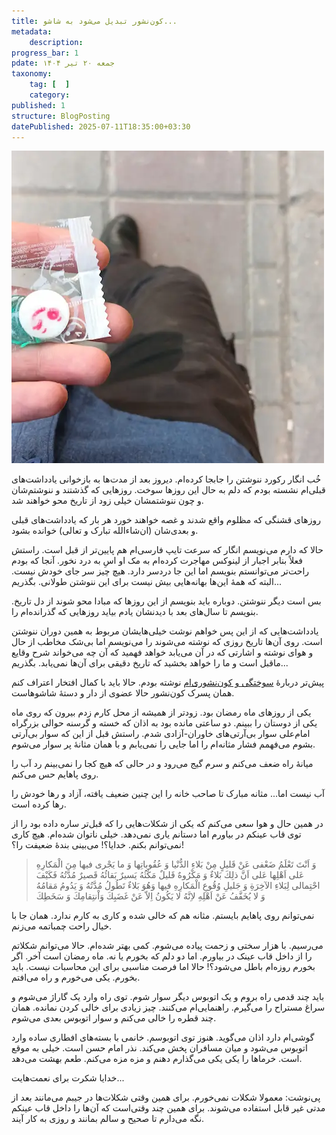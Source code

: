 ```yaml
---
title: کون‌نشور تبدیل می‌شود به شاشو...
metadata:
    description:
progress_bar: 1
pdate: جمعه ۲۰ تیر ۱۴۰۴
taxonomy:
    tag: [  ]
    category:
published: 1
structure: BlogPosting
datePublished: 2025-07-11T18:35:00+03:30
---
```

![تصویر من در حالی که در خیابان ایستاده‌ام و در شلوارم شاشیده‌ام و یک شکلات در دستم است ](me-in-street.webp)

خُب انگار رکورد ننوشتن را جابجا کرده‌ام. دیروز بعد از مدت‌ها به بازخوانی یادداشت‌های قبلی‌ام نشسته بودم که دلم به حال این روزها سوخت. روزهایی که گذشتند و ننوشتم‌شان و چون ننوشتمشان خیلی زود از تاریخ محو خواهند شد. 

روزهای قشنگی که مظلوم واقع شدند و غصه خواهند خورد هر بار که یادداشت‌های قبلی و بعدی‌شان (ان‌شاءالله تبارک و تعالی) خوانده بشود.

حالا که دارم می‌نویسم انگار که سرعت تایپ فارسی‌ام هم پایین‌تر از قبل است. راستش فعلاً بنابر اجبار از لینوکس مهاجرت کرده‌ام به مک او اسِ به درد نخور. آنجا که بودم راحت‌تر می‌توانستم بنویسم اما این جا دردسر دارد. هیچ چیز سر جای خودش نیست. البته که همهٔ این‌ها بهانه‌هایی بیش نیست برای این ننوشتن طولانی. بگذریم...

بس است دیگر ننوشتن. دوباره باید بنویسم از این روزها که مبادا محو شوند از دل تاریخ. بنویسم تا سال‌های بعد با دیدنشان یادم بیاید روزهایی که گذرانده‌ام را. 

یادداشت‌هایی که از این پس خواهم نوشت خیلی‌هایشان مربوط به همین دوران ننوشتن است. روی آن‌ها تاریخ روزی که نوشته می‌شوند را می‌نویسم اما بی‌شک مخاطب از حال و هوای نوشته و اشارتی که در آن می‌یابد خواهد فهمید که آن چه می‌خواند شرح وقایع ماقبل‌ است و ما را خواهد بخشید که تاریخ دقیقی برای آن‌‌ها نمی‌یابد. بگذریم...

 پیش‌تر دربارهٔ 
[سوختگی و کون‌نشوری‌ام](/blog/i-am-a-kun-nashour)
 نوشته بودم. حالا باید با کمال افتخار اعتراف کنم همان پسرک کون‌نشور حالا عضوی از دار و دستهٔ شاشوهاست.

یکی از روزهای ماه رمضان بود. زودتر از همیشه از محل کارم زدم بیرون که روی ماه یکی از دوستان را ببینم. دو ساعتی مانده بود به اذان که خسته و گرسنه حوالی بزرگراه امام‌علی سوار بی‌آرتی‌های خاوران-آزادی شدم. راستش قبل از این که سوار بی‌آرتی بشوم می‌فهمم فشار مثانه‌ام را اما جایی را نمی‌یابم و با همان مثانهٔ‌ پر سوار می‌شوم.

 میانهٔ راه ضعف می‌کنم و سرم گیج می‌رود و در حالی که هیچ کجا را نمی‌بینم رد آب را روی پاهایم حس می‌کنم.

آب نیست اما... مثانه مبارک تا صاحب خانه را این چنین ضعیف یافته، آزاد و رها خودش را رها کرده است.

در همین حال و هوا سعی می‌کنم که یکی از شکلات‌هایی را که قبل‌تر ساره  داده بود را از توی قاب عینکم در بیاورم  اما دستانم یاری نمی‌دهد. خیلی ناتوان شده‌ام. هیچ کاری نمی‌توانم بکنم. خدایا؟! می‌بینی بندهٔ ضعیفت را؟! 

> وَ اَنْتَ تَعْلَمُ ضَعْفى عَنْ قَليلٍ مِنْ بَلاءِ الدُّنْيا وَ عُقُوباتِها وَ ما يَجْرى فيها مِنَ الْمَكارِهِ عَلى اَهْلِها
عَلى اَنَّ ذلِكَ بَلاءٌ وَ مَكْرُوهٌ قَليلٌ مَكْثُهُ يَسيرٌ بَقائُهُ قَصيرٌ مُدَّتُهُ
فَكَيْفَ احْتِمالى لِبَلاءِ الآخِرَةِ وَ جَليلِ وُقُوعِ الْمَكارِهِ فيها
وَهُوَ بَلاءٌ تَطُولُ مُدَّتُهُ وَ يَدُومُ مَقامُهُ وَ لا يُخَفَّفُ عَنْ اَهْلِهِ لاِنَّهُ لا يَكُونُ اِلاّ عَنْ غَضَبِكَ وَاْنتِقامِكَ وَ سَخَطِكَ



نمی‌توانم روی پاهایم بایستم. مثانه هم که خالی شده و کاری به کارم ندارد. همان جا با خیال راحت چمباتمه می‌زنم.

می‌رسیم. با هزار سختی و زحمت پیاده می‌شوم. کمی بهتر شده‌ام. حالا می‌توانم شکلاتم را از داخل قاب عینک در بیاورم. اما دو دلم که بخورم یا نه. ماه رمضان است آخر. اگر بخورم روزه‌ام باطل می‌شود؟!  حالا اما فرصت مناسبی برای این محاسبات نیست. باید بخورم. یکی می‌خورم و راه می‌افتم. 

باید چند قدمی راه بروم و یک اتوبوس دیگر سوار شوم. توی راه وارد یک گاراژ می‌شوم و سراغ مستراح را می‌گیرم. راهنمایی‌ام می‌کنند. چیز زیادی برای خالی کردن نمانده.  همان چند قطره را خالی می‌کنم و سوار اتوبوس بعدی می‌شوم. 

گوشی‌ام دارد اذان می‌گوید. هنوز توی اتوبوسم. خانمی با بسته‌های افطاری ساده وارد اتوبوس می‌شود و میان مسافران پخش می‌کند. نذر امام حسن است. خیلی به موقع است. خرماها را یکی یکی می‌گذارم دهنم و مزه مزه می‌کنم. طعم بهشت می‌دهد.

خدایا شکرت برای نعمت‌هایت...

پی‌نوشت: معمولا شکلات نمی‌خورم. برای همین وقتی شکلات‌ها در جیبم می‌مانند بعد از مدتی غیر قابل استفاده می‌شوند. برای همین چند وقتی‌است که آن‌ها را داخل قاب عینکم نگه می‌دارم تا صحیح و سالم بمانند و روزی به کار آیند.